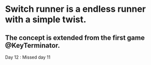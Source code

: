 # Switch runner is a endless runner with a simple twist.
## The concept is extended from the first game @KeyTerminator.
 
Day 12 : Missed day 11
